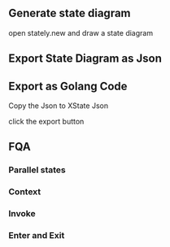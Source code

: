 ## Generate state diagram

open stately.new and draw a state diagram

## Export State Diagram as Json

## Export as Golang Code
Copy the Json to XState Json

click the export button


## FQA

### Parallel states

### Context

### Invoke

### Enter and Exit